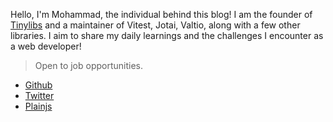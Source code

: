 Hello, I'm Mohammad, the individual behind this blog! I am the founder of [Tinylibs](https://github.com/aslemammad) and a maintainer of Vitest, Jotai, Valtio, along with a few other libraries. I aim to share my daily learnings and the challenges I encounter as a web developer!

> Open to job opportunities.

- [Github](https://github.com/aslemammad)
- [Twitter](https://twitter.com/aslemammadam)
- [Plainjs](https://plainjs.github.io)
